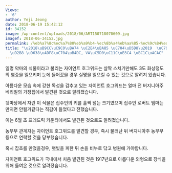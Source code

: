 ```yaml
---
Views:
- '6'
author: Yeji Jeong
date: 2018-06-19 15:42:12
id: 34152
image: /wp-content/uploads/2018/06/ART150718070609.jpg
imagef: 2018-06-34152.jpg
permalink: /%eb%a7%8c%ec%a7%80%eb%a9%b4-%ec%8b%a4%eb%aa%85-%ec%9c%84%ed%97%98-%ec%9e%90%ec%9d%b4%ec%96%b8%ed%8a%b8-%ed%98%b8%ea%b7%b8%ec%9c%84%eb%93%9c-va%ec%97%90%ec%84%9c%eb%8f%84-%eb%b0%9c/
title: "\u2018\uB9CC\uC9C0\uBA74 \uC2E4\uBA85 \uC704\uD5D8\u2019  \uC790\uC774\uC5B8\
  \uD2B8 \uD638\uADF8\uC704\uB4DC, VA\uC5D0\uC11C\uB3C4 \uBC1C\uACAC"
---
```


일명 악마의 식물이라고 불리는 자이언트 호그위드는 살짝 스치기만해도 3도 화상정도의 염증을 일으키며 눈에 들어갔을 경우 실명을 일으킬 수 있는 것으로 알려져 있습니다.

아름다운 모습 속에 강한 독성을 감추고 있는 자이언트 호그위드는 얼마 전 버지니아주 베리빌의 가정집에서 발견된 것으로 알려졌습니다.

뒷마당에서 자란 이 식물은 집주인의 키를 훌쩍 넘는 크기였으며 집주인 로버트 엠마는 만지면 안될거같다는 직감이 들었다고 전했습니다.

이는 6월 초 프레드릭 카운티에서도 발견된 것으로도 알려졌습니다.

농무부 관계자는 자이언트 호그위드를 발견할 경우, 즉시 물러난 뒤 버지니아주 농무부 등으로 연락할 것을 당부했습니다.

혹시 잡초를 만졌을경우, 햇빛을 피한 뒤 손을 비누로 닦고 병원에 가야합니다.

자이언트 호그위드가 국내에서 처음 발견된 것은 1917년으로 아름다운 외형으로 장식을 위해 들여온 것으로 알려졌습니다.